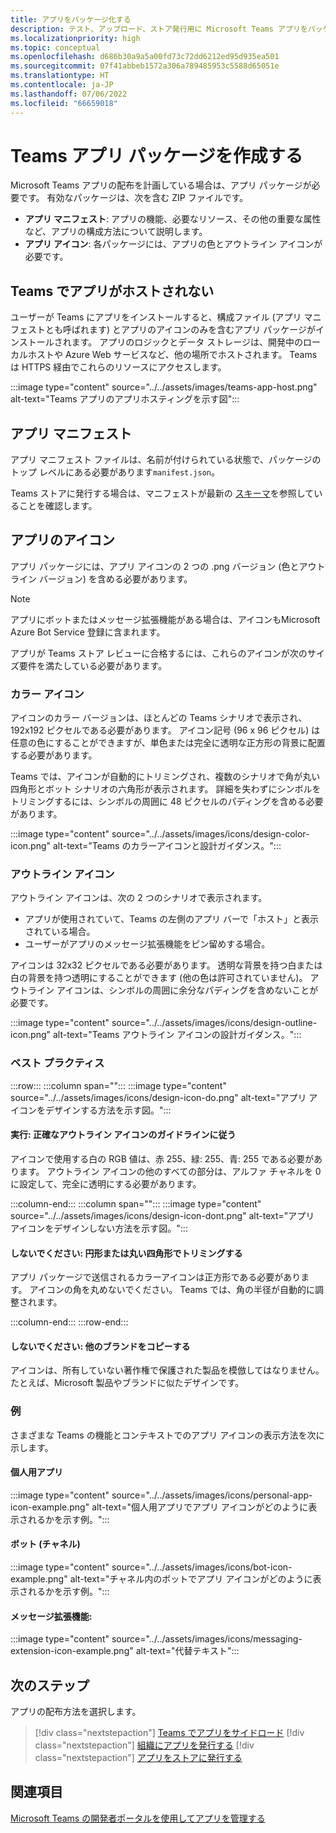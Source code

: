 ```yaml
---
title: アプリをパッケージ化する
description: テスト、アップロード、ストア発行用に Microsoft Teams アプリをパッケージ化する方法について説明します。
ms.localizationpriority: high
ms.topic: conceptual
ms.openlocfilehash: d686b30a9a5a00fd73c72dd6212ed95d935ea501
ms.sourcegitcommit: 07f41abbeb1572a306a789485953c5588d65051e
ms.translationtype: HT
ms.contentlocale: ja-JP
ms.lasthandoff: 07/06/2022
ms.locfileid: "66659018"
---
```

# <a name="create-teams-app-package"></a>Teams アプリ パッケージを作成する

Microsoft Teams アプリの配布を計画している場合は、アプリ パッケージが必要です。 有効なパッケージは、次を含む ZIP ファイルです。

* **アプリ マニフェスト**: アプリの機能、必要なリソース、その他の重要な属性など、アプリの構成方法について説明します。
* **アプリ アイコン**: 各パッケージには、アプリの色とアウトライン アイコンが必要です。

## <a name="teams-doesnt-host-your-app"></a>Teams でアプリがホストされない

ユーザーが Teams にアプリをインストールすると、構成ファイル (アプリ マニフェストとも呼ばれます) とアプリのアイコンのみを含むアプリ パッケージがインストールされます。 アプリのロジックとデータ ストレージは、開発中のローカルホストや Azure Web サービスなど、他の場所でホストされます。 Teams は HTTPS 経由でこれらのリソースにアクセスします。

:::image type="content" source="../../assets/images/teams-app-host.png" alt-text="Teams アプリのアプリホスティングを示す図":::

## <a name="app-manifest"></a>アプリ マニフェスト

アプリ マニフェスト ファイルは、名前が付けられている状態で、パッケージのトップ レベルにある必要があります`manifest.json`。

Teams ストアに発行する場合は、マニフェストが最新の [スキーマ](~/resources/schema/manifest-schema.md)を参照していることを確認します。

## <a name="app-icons"></a>アプリのアイコン

アプリ パッケージには、アプリ アイコンの 2 つの .png バージョン (色とアウトライン バージョン) を含める必要があります。

> [!Note]
> アプリにボットまたはメッセージ拡張機能がある場合は、アイコンもMicrosoft Azure Bot Service 登録に含まれます。

アプリが Teams ストア レビューに合格するには、これらのアイコンが次のサイズ要件を満たしている必要があります。

### <a name="color-icon"></a>カラー アイコン

アイコンのカラー バージョンは、ほとんどの Teams シナリオで表示され、192x192 ピクセルである必要があります。 アイコン記号 (96 x 96 ピクセル) は任意の色にすることができますが、単色または完全に透明な正方形の背景に配置する必要があります。

Teams では、アイコンが自動的にトリミングされ、複数のシナリオで角が丸い四角形とボット シナリオの六角形が表示されます。 詳細を失わずにシンボルをトリミングするには、シンボルの周囲に 48 ピクセルのパディングを含める必要があります。

:::image type="content" source="../../assets/images/icons/design-color-icon.png" alt-text="Teams のカラーアイコンと設計ガイダンス。":::

### <a name="outline-icon"></a>アウトライン アイコン

アウトライン アイコンは、次の 2 つのシナリオで表示されます。

* アプリが使用されていて、Teams の左側のアプリ バーで「ホスト」と表示されている場合。
* ユーザーがアプリのメッセージ拡張機能をピン留めする場合。

アイコンは 32x32 ピクセルである必要があります。 透明な背景を持つ白または白の背景を持つ透明にすることができます (他の色は許可されていません)。 アウトライン アイコンは、シンボルの周囲に余分なパディングを含めないことが必要です。

:::image type="content" source="../../assets/images/icons/design-outline-icon.png" alt-text="Teams アウトライン アイコンの設計ガイダンス。":::

### <a name="best-practices"></a>ベスト プラクティス

:::row:::
   :::column span="":::
:::image type="content" source="../../assets/images/icons/design-icon-do.png" alt-text="アプリ アイコンをデザインする方法を示す図。":::

#### <a name="do-follow-the-precise-outline-icon-guidelines"></a>実行: 正確なアウトライン アイコンのガイドラインに従う

アイコンで使用する白の RGB 値は、赤 255、緑: 255、青: 255 である必要があります。 アウトライン アイコンの他のすべての部分は、アルファ チャネルを 0 に設定して、完全に透明にする必要があります。

   :::column-end:::
   :::column span="":::
:::image type="content" source="../../assets/images/icons/design-icon-dont.png" alt-text="アプリ アイコンをデザインしない方法を示す図。":::

#### <a name="dont-crop-in-a-circular-or-rounded-square-shape"></a>しないでください: 円形または丸い四角形でトリミングする

アプリ パッケージで送信されるカラーアイコンは正方形である必要があります。 アイコンの角を丸めないでください。 Teams では、角の半径が自動的に調整されます。

   :::column-end:::
:::row-end:::

#### <a name="dont-copy-other-brands"></a>しないでください: 他のブランドをコピーする

アイコンは、所有していない著作権で保護された製品を模倣してはなりません。 たとえば、Microsoft 製品やブランドに似たデザインです。

### <a name="examples"></a>例

さまざまな Teams の機能とコンテキストでのアプリ アイコンの表示方法を次に示します。

#### <a name="personal-app"></a>個人用アプリ

:::image type="content" source="../../assets/images/icons/personal-app-icon-example.png" alt-text="個人用アプリでアプリ アイコンがどのように表示されるかを示す例。":::

#### <a name="bot-channel"></a>ボット (チャネル)

:::image type="content" source="../../assets/images/icons/bot-icon-example.png" alt-text="チャネル内のボットでアプリ アイコンがどのように表示されるかを示す例。":::

#### <a name="message-extension"></a>メッセージ拡張機能:

:::image type="content" source="../../assets/images/icons/messaging-extension-icon-example.png" alt-text="代替テキスト":::

## <a name="next-step"></a>次のステップ

アプリの配布方法を選択します。

> [!div class="nextstepaction"]
> [Teams でアプリをサイドロード](~/concepts/deploy-and-publish/apps-upload.md)
> [!div class="nextstepaction"]
> [組織にアプリを発行する](/MicrosoftTeams/tenant-apps-catalog-teams?toc=/microsoftteams/platform/toc.json&bc=/MicrosoftTeams/breadcrumb/toc.json)
> [!div class="nextstepaction"]
> [アプリをストアに発行する](~/concepts/deploy-and-publish/appsource/publish.md)

## <a name="see-also"></a>関連項目

[Microsoft Teams の開発者ポータルを使用してアプリを管理する](~/concepts/build-and-test/teams-developer-portal.md)
